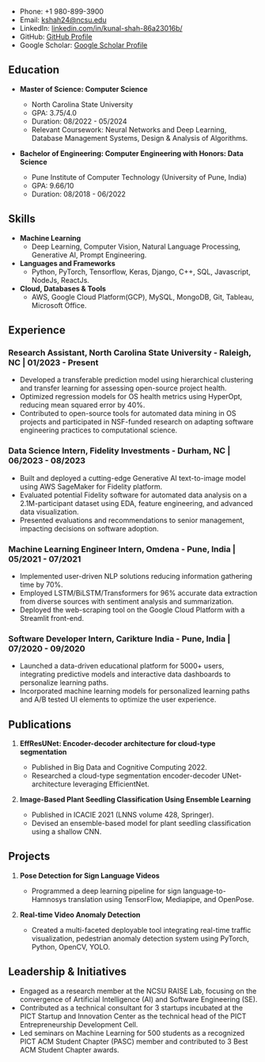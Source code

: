 
- Phone: +1 980-899-3900 
- Email: kshah24@ncsu.edu 
- LinkedIn: [linkedin.com/in/kunal-shah-86a23016b/](https://linkedin.com/in/kunal-shah-86a23016b/)
- GitHub: [GitHub Profile](https://github.com/kunalshah03)
- Google Scholar: [Google Scholar Profile](https://scholar.google.com/citations?user=JH6LZRgAAAAJ&hl=en&authuser=1)

## Education
- **Master of Science: Computer Science**
  - North Carolina State University 
  - GPA: 3.75/4.0
  - Duration: 08/2022 - 05/2024
  - Relevant Coursework: Neural Networks and Deep Learning, Database Management Systems, Design & Analysis of Algorithms.

- **Bachelor of Engineering: Computer Engineering with Honors: Data Science**
  - Pune Institute of Computer Technology (University of Pune, India)
  - GPA: 9.66/10
  - Duration: 08/2018 - 06/2022

## Skills
- **Machine Learning**
  - Deep Learning, Computer Vision, Natural Language Processing, Generative AI, Prompt Engineering.
- **Languages and Frameworks**
  - Python, PyTorch, Tensorflow, Keras, Django, C++, SQL, Javascript, NodeJs, ReactJs.
- **Cloud, Databases & Tools**
  - AWS, Google Cloud Platform(GCP), MySQL, MongoDB, Git, Tableau, Microsoft Office.

## Experience
### Research Assistant, North Carolina State University - Raleigh, NC | 01/2023 - Present
- Developed a transferable prediction model using hierarchical clustering and transfer learning for assessing open-source project health.
- Optimized regression models for OS health metrics using HyperOpt, reducing mean squared error by 40%.
- Contributed to open-source tools for automated data mining in OS projects and participated in NSF-funded research on adapting software engineering practices to computational science.

### Data Science Intern, Fidelity Investments - Durham, NC | 06/2023 - 08/2023
- Built and deployed a cutting-edge Generative AI text-to-image model using AWS SageMaker for Fidelity platform.
- Evaluated potential Fidelity software for automated data analysis on a 2.1M-participant dataset using EDA, feature engineering, and advanced data visualization.
- Presented evaluations and recommendations to senior management, impacting decisions on software adoption.

### Machine Learning Engineer Intern, Omdena - Pune, India | 05/2021 - 07/2021
- Implemented user-driven NLP solutions reducing information gathering time by 70%.
- Employed LSTM/BiLSTM/Transformers for 96% accurate data extraction from diverse sources with sentiment analysis and summarization.
- Deployed the web-scraping tool on the Google Cloud Platform with a Streamlit front-end.

### Software Developer Intern, Carikture India - Pune, India | 07/2020 - 09/2020
- Launched a data-driven educational platform for 5000+ users, integrating predictive models and interactive data dashboards to personalize learning paths.
- Incorporated machine learning models for personalized learning paths and A/B tested UI elements to optimize the user experience.

## Publications
1. **EffResUNet: Encoder-decoder architecture for cloud-type segmentation**
   - Published in Big Data and Cognitive Computing 2022.
   - Researched a cloud-type segmentation encoder-decoder UNet-architecture leveraging EfficientNet.

2. **Image-Based Plant Seedling Classification Using Ensemble Learning**
   - Published in ICACIE 2021 (LNNS volume 428, Springer).
   - Devised an ensemble-based model for plant seedling classification using a shallow CNN.

## Projects
1. **Pose Detection for Sign Language Videos**
   - Programmed a deep learning pipeline for sign language-to-Hamnosys translation using TensorFlow, Mediapipe, and OpenPose.

2. **Real-time Video Anomaly Detection**
   - Created a multi-faceted deployable tool integrating real-time traffic visualization, pedestrian anomaly detection system using PyTorch, Python, OpenCV, YOLO.

## Leadership & Initiatives
- Engaged as a research member at the NCSU RAISE Lab, focusing on the convergence of Artificial Intelligence (AI) and Software Engineering (SE).
- Contributed as a technical consultant for 3 startups incubated at the PICT Startup and Innovation Center as the technical head of the PICT Entrepreneurship Development Cell.
- Led seminars on Machine Learning for 500 students as a recognized PICT ACM Student Chapter (PASC) member and contributed to 3 Best ACM Student Chapter awards.

